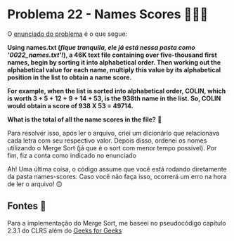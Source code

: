 # Problema 22 - Names Scores 🧑‍🤝‍🧑

O [enunciado do problema](https://projecteuler.net/problem=22) é o que segue: 

__Using names.txt (_fique tranquila, ele já está nessa pasta como '0022_names.txt'!_), a 46K text file containing over five-thousand first names, begin by sorting it into alphabetical order. Then working out the alphabetical value for each name, multiply this value by its alphabetical position in the list to obtain a name score.__

__For example, when the list is sorted into alphabetical order, COLIN, which is worth 3 + 5 + 12 + 9 + 14 + 53, is the 
938th name in the list. So, COLIN would obtain a score of 938 X 53 = 49714.__

__What is the total of all the name scores in the file?__
🤔

Para resolver isso, após ler o arquivo, criei um dicionário que relacionava cada letra com seu respectivo valor. Depois disso, ordenei os nomes utilizando o Merge Sort (já que é o sort com menor tempo possível). Por fim, fiz a conta como indicado no enunciado

Ah! Uma última coisa, o código assume que você está rodando diretamente da pasta names-scores. Caso você não faça isso, ocorrerá um erro na hora de ler o arquivo! 🙃

## Fontes 📖

Para a implementação do Merge Sort, me baseei no pseudocódigo capítulo 2.3.1 do CLRS além do [Geeks for Geeks](https://www.geeksforgeeks.org/merge-sort/)


